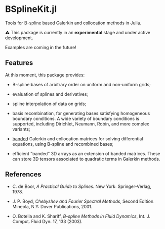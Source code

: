 # BSplineKit.jl

Tools for B-spline based Galerkin and collocation methods in Julia.

⚠ This package is currently in an **experimental** stage and under active
development.

Examples are coming in the future!

## Features

At this moment, this package provides:

- B-spline bases of arbitrary order on uniform and non-uniform grids;

- evaluation of splines and derivatives;

- spline interpolation of data on grids;

- basis recombination, for generating bases satisfying homogeneous boundary
  conditions.
  A wide variety of boundary conditions is supported, including Dirichlet,
  Neumann, Robin, and more complex variants;

- [banded](https://github.com/JuliaMatrices/BandedMatrices.jl) Galerkin and
  collocation matrices for solving differential equations, using B-spline and
  recombined bases;

- efficient "banded" 3D arrays as an extension of banded matrices.
  These can store 3D tensors associated to quadratic terms in Galerkin methods.

## References

- C. de Boor, *A Practical Guide to Splines*. New York: Springer-Verlag, 1978.

- J. P. Boyd, *Chebyshev and Fourier Spectral Methods*, Second Edition.
  Mineola, N.Y: Dover Publications, 2001.

- O. Botella and K. Shariff, *B-spline Methods in Fluid Dynamics*, Int. J. Comput.
  Fluid Dyn. 17, 133 (2003).
